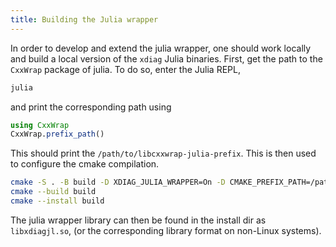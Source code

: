 ```yaml
---
title: Building the Julia wrapper
---
```


In order to develop and extend the julia wrapper, one should work locally and build a local version of the `xdiag` Julia binaries. First, get the path to the `CxxWrap` package of julia. To do so, enter the Julia REPL,
```bash
julia
```
and print the corresponding path using
```julia
using CxxWrap
CxxWrap.prefix_path()
```
This should print the `/path/to/libcxxwrap-julia-prefix`. This is then used to configure the cmake compilation.
``` bash
cmake -S . -B build -D XDIAG_JULIA_WRAPPER=On -D CMAKE_PREFIX_PATH=/path/to/libcxxwrap-julia-prefix
cmake --build build
cmake --install build
```
The julia wrapper library can then be found in the install dir as `libxdiagjl.so`, (or the corresponding library format on non-Linux systems).
